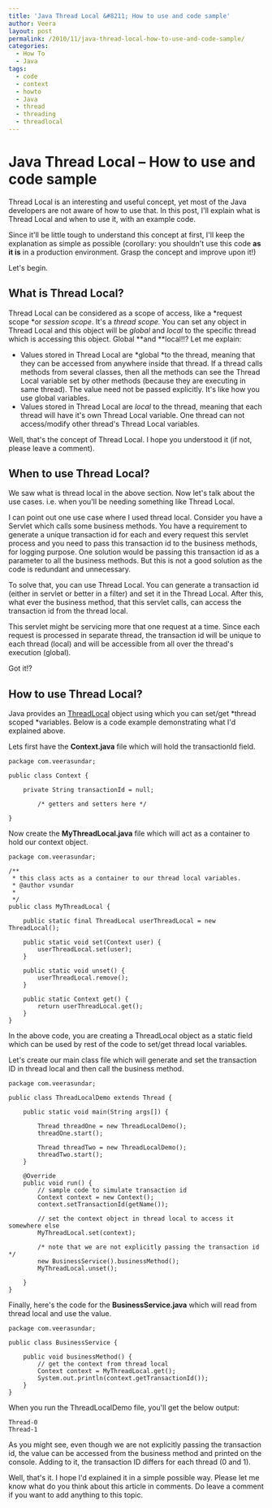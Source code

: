 ```yaml
---
title: 'Java Thread Local &#8211; How to use and code sample'
author: Veera
layout: post
permalink: /2010/11/java-thread-local-how-to-use-and-code-sample/
categories:
  - How To
  - Java
tags:
  - code
  - context
  - howto
  - Java
  - thread
  - threading
  - threadlocal
---
```

# Java Thread Local &#8211; How to use and code sample

Thread Local is an interesting and useful concept, yet most of the Java developers are not aware of how to use that. In this post, I'll explain what is Thread Local and when to use it, with an example code.

Since it'll be little tough to understand this concept at first, I'll keep the explanation as simple as possible (corollary: you shouldn't use this code **as it is** in a production environment. Grasp the concept and improve upon it!)

Let's begin.

## What is Thread Local?

Thread Local can be considered as a scope of access, like a *request scope *or *session scope*. It's a *thread scope.* You can set any object in Thread Local and this object will be *global* and *local* to the specific thread which is accessing this object. Global **and **local!!? Let me explain:

*   Values stored in Thread Local are *global *to the thread, meaning that they can be accessed from anywhere inside that thread. If a thread calls methods from several classes, then all the methods can see the Thread Local variable set by other methods (because they are executing in same thread). The value need not be passed explicitly. It's like how you use global variables.
*   Values stored in Thread Local are *local* to the thread, meaning that each thread will have it's own Thread Local variable. One thread can not access/modify other thread's Thread Local variables.

Well, that's the concept of Thread Local. I hope you understood it (if not, please leave a comment).

## When to use Thread Local?

We saw what is thread local in the above section. Now let's talk about the use cases. i.e. when you'll be needing something like Thread Local.

I can point out one use case where I used thread local. Consider you have a Servlet which calls some business methods. You have a requirement to generate a unique transaction id for each and every request this servlet process and you need to pass this transaction id to the business methods, for logging purpose. One solution would be passing this transaction id as a parameter to all the business methods. But this is not a good solution as the code is redundant and unnecessary.

To solve that, you can use Thread Local. You can generate a transaction id (either in servlet or better in a filter) and set it in the Thread Local. After this, what ever the business method, that this servlet calls, can access the transaction id from the thread local.

This servlet might be servicing more that one request at a time. Since each request is processed in separate thread, the transaction id will be unique to each thread (local) and will be accessible from all over the thread's execution (global).

Got it!?

## How to use Thread Local?

Java provides an [ThreadLocal][1] object using which you can set/get *thread scoped *variables. Below is a code example demonstrating what I'd explained above.

 [1]: http://download.oracle.com/javase/6/docs/api/java/lang/ThreadLocal.html "Class ThreadLocal"

Lets first have the **Context.java** file which will hold the transactionId field.

    package com.veerasundar;
    
    public class Context {
    
    	private String transactionId = null;
    
            /* getters and setters here */
    
    }

Now create the **MyThreadLocal.java** file which will act as a container to hold our context object.

    package com.veerasundar;
    
    /**
     * this class acts as a container to our thread local variables.
     * @author vsundar
     *
     */
    public class MyThreadLocal {
    
    	public static final ThreadLocal userThreadLocal = new ThreadLocal();
    
    	public static void set(Context user) {
    		userThreadLocal.set(user);
    	}
    
    	public static void unset() {
    		userThreadLocal.remove();
    	}
    
    	public static Context get() {
    		return userThreadLocal.get();
    	}
    }

In the above code, you are creating a ThreadLocal object as a static field which can be used by rest of the code to set/get thread local variables.

Let's create our main class file which will generate and set the transaction ID in thread local and then call the business method.

    package com.veerasundar;
    
    public class ThreadLocalDemo extends Thread {
    
    	public static void main(String args[]) {
    
    		Thread threadOne = new ThreadLocalDemo();
    		threadOne.start();
    
    		Thread threadTwo = new ThreadLocalDemo();
    		threadTwo.start();
    	}
    
    	@Override
    	public void run() {
    		// sample code to simulate transaction id
    		Context context = new Context();
    		context.setTransactionId(getName());
    
    		// set the context object in thread local to access it somewhere else
    		MyThreadLocal.set(context);
    
    		/* note that we are not explicitly passing the transaction id */
    		new BusinessService().businessMethod();
    		MyThreadLocal.unset();
    
    	}
    }

Finally, here's the code for the **BusinessService.java** which will read from thread local and use the value.

    package com.veerasundar;
    
    public class BusinessService {
    
    	public void businessMethod() {
    		// get the context from thread local
    		Context context = MyThreadLocal.get();
    		System.out.println(context.getTransactionId());
    	}
    }

When you run the ThreadLocalDemo file, you'll get the below output:

    Thread-0
    Thread-1

As you might see, even though we are not explicitly passing the transaction id, the value can be accessed from the business method and printed on the console. Adding to it, the transaction ID differs for each thread (0 and 1).

Well, that's it. I hope I'd explained it in a simple possible way. Please let me know what do you think about this article in comments. Do leave a comment if you want to add anything to this topic.